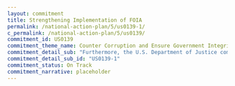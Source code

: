 ```yaml
---
layout: commitment
title: Strengthening Implementation of FOIA
permalink: /national-action-plan/5/us0139-1/
c_permalink: /national-action-plan/5/us0139/
commitment_id: US0139
commitment_theme_name: Counter Corruption and Ensure Government Integrity and Accountability to the Public
commitment_detail_sub: "Furthermore, the U.S. Department of Justice commits to the following additional steps to bolster openness and transparency through the FOIA... Issuance of an updated FOIA Self-Assessment Toolkit, originally issued in 2017, to reflect, among other things, additional milestones for proactive disclosures, use of technology, and requirements of the Attorney 16 General’s new FOIA Guidelines."
commitment_detail_sub_id: "US0139-1"
commitment_status: On Track
commitment_narrative: placeholder
---
```



